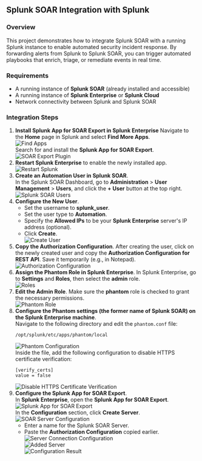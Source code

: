 ## Splunk SOAR Integration with Splunk 
### Overview
This project demonstrates how to integrate Splunk SOAR with a running Splunk instance to enable automated security incident response. By forwarding alerts from Splunk to Splunk SOAR, you can trigger automated playbooks that enrich, triage, or remediate events in real time.  

### Requirements
- A running instance of **Splunk SOAR** (already installed and accessible)
- A running instance of **Splunk Enterprise** or **Splunk Cloud**
- Network connectivity between Splunk and Splunk SOAR

### Integration Steps
1. **Install Splunk App for SOAR Export in Splunk Enterprise**
   Navigate to the **Home** page in Splunk and select **Find More Apps**.  
   ![Find Apps](images/find-apps.png)  
   Search for and install the **Splunk App for SOAR Export**.  
   ![SOAR Export Plugin](images/soar-export.png)  
2. **Restart Splunk Enterprise** to enable the newly installed app.  
   ![Restart Splunk](images/restart-splunk.png)  
3. **Create an Automation User in Splunk SOAR**.  
   In the Splunk SOAR Dashboard, go to **Administration** > **User Management** > **Users**, and click the **+ User** button at the top right.  
   ![Splunk SOAR Users](images/users.png)
4. **Configure the New User**.
   - Set the username to **splunk_user**.  
   - Set the user type to **Automation**.
   - Specify the **Allowed IPs** to be your **Splunk Enterprise** server's IP address (optional).
   - Click **Create**.  
   ![Create User](images/create-user.png)  
5. **Copy the Authorization Configuration**.
   After creating the user, click on the newly created user and copy the **Authorization Configuration for REST API**.
   Save it temporarily (e.g., in Notepad).  
   ![Authorization Configuration](images/auth-config.png)  
6. **Assign the Phantom Role in Splunk Enterprise**.
   In Splunk Enterprise, go to **Settings** and **Roles**, then select the **admin** role.  
   ![Roles](images/roles.png)  
7. **Edit the Admin Role**.
   Make sure the **phantom** role is checked to grant the necessary permissions.  
   ![Phantom Role](images/phantom-role.png)  
8. **Configure the Phantom settings (the former name of Splunk SOAR) on the Splunk Enterprise machine**.  
   Navigate to the following directory and edit the `phantom.conf` file:
   ```
   /opt/splunk/etc/apps/phantom/local
   ```
   ![Phantom Configuration](images/phantom-config.png)  
   Inside the file, add the following configuration to disable HTTPS certificate verification:
   ```
   [verify_certs]
   value = false
   ```
   ![Disable HTTPS Certificate Verification](images/disable-https.png)  
9. **Configure the Splunk App for SOAR Export**.  
   In **Splunk Enterprise**, open the **Splunk App for SOAR Export**.  
   ![Splunk App for SOAR Export](images/splunk-soar-export.png)  
   In the **Configuration** section, click **Create Server**.  
   ![SOAR Server Configuration](images/soar-config.png)  
   - Enter a name for the Splunk SOAR Server.  
   - Paste the **Authorization Configuration** copied earlier.  
   ![Server Connection Configuration](images/connection-config.png)  
   ![Added Server](images/added-server.png)  
   ![Configuration Result](images/configuration.png)  
   
   
